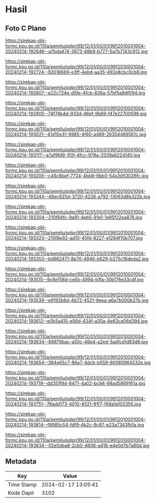 # Hasil

## Foto C Plano

https://sirekap-obj-formc.kpu.go.id/110a/pemilu/pdpr/99/12/01/00/01/9912010001004-20240214-192646--a7bda474-3673-48b9-b777-5a7b7143c912.jpg

https://sirekap-obj-formc.kpu.go.id/110a/pemilu/pdpr/99/12/01/00/01/9912010001004-20240214-192724--92018669-e3ff-4ebd-aa35-492e8cbc0cb6.jpg

https://sirekap-obj-formc.kpu.go.id/110a/pemilu/pdpr/99/12/01/00/01/9912010001004-20240214-192807--e22c724e-d5fe-4fcb-836a-57bf5a9df094.jpg

https://sirekap-obj-formc.kpu.go.id/110a/pemilu/pdpr/99/12/01/00/01/9912010001004-20240214-192905--74f74b4d-933d-46ef-9b89-f47e22700596.jpg

https://sirekap-obj-formc.kpu.go.id/110a/pemilu/pdpr/99/12/01/00/01/9912010001004-20240214-193021--41d10e31-9985-4f60-a489-26354489561c.jpg

https://sirekap-obj-formc.kpu.go.id/110a/pemilu/pdpr/99/12/01/00/01/9912010001004-20240214-193117--a7af9fd9-1f0f-4fcc-978a-3339a622d140.jpg

https://sirekap-obj-formc.kpu.go.id/110a/pemilu/pdpr/99/12/01/00/01/9912010001004-20240214-193205--c46c8bef-7724-4bb8-9bb0-54a3d53026fc.jpg

https://sirekap-obj-formc.kpu.go.id/110a/pemilu/pdpr/99/12/01/00/01/9912010001004-20240214-193244--46ec625d-3720-4228-a792-13063d8b322b.jpg

https://sirekap-obj-formc.kpu.go.id/110a/pemilu/pdpr/99/12/01/00/01/9912010001004-20240214-193304--210f84fc-9a91-4eb5-91e1-1e95f22ea876.jpg

https://sirekap-obj-formc.kpu.go.id/110a/pemilu/pdpr/99/12/01/00/01/9912010001004-20240214-193323--215f8e92-ad10-45fd-8227-e1284f10b707.jpg

https://sirekap-obj-formc.kpu.go.id/110a/pemilu/pdpr/99/12/01/00/01/9912010001004-20240214-193353--bd662471-8e70-4946-b629-b275c16deda2.jpg

https://sirekap-obj-formc.kpu.go.id/110a/pemilu/pdpr/99/12/01/00/01/9912010001004-20240214-193515--9c6e158d-ce5b-4994-b1fa-30b176e33cdf.jpg

https://sirekap-obj-formc.kpu.go.id/110a/pemilu/pdpr/99/12/01/00/01/9912010001004-20240214-193539--e9192b6d-4b72-4521-9eea-a6a7b000b37b.jpg

https://sirekap-obj-formc.kpu.go.id/110a/pemilu/pdpr/99/12/01/00/01/9912010001004-20240214-193612--e0b5a415-e56d-434f-a30a-4e63ca06d394.jpg

https://sirekap-obj-formc.kpu.go.id/110a/pemilu/pdpr/99/12/01/00/01/9912010001004-20240214-193634--89879bac-a50c-46e4-a2ed-5adfcd1d83d8.jpg

https://sirekap-obj-formc.kpu.go.id/110a/pemilu/pdpr/99/12/01/00/01/9912010001004-20240214-193654--384e65c7-86a7-4dcb-b559-80060964532e.jpg

https://sirekap-obj-formc.kpu.go.id/110a/pemilu/pdpr/99/12/01/00/01/9912010001004-20240214-193719--dd351f94-8471-4a02-bc94-88ad5889161a.jpg

https://sirekap-obj-formc.kpu.go.id/110a/pemilu/pdpr/99/12/01/00/01/9912010001004-20240214-193751--76add173-4010-4521-91f7-f69a1a102356.jpg

https://sirekap-obj-formc.kpu.go.id/110a/pemilu/pdpr/99/12/01/00/01/9912010001004-20240214-193814--f8985c54-fdf9-4b2c-9c87-e23a7343fb1a.jpg

https://sirekap-obj-formc.kpu.go.id/110a/pemilu/pdpr/99/12/01/00/01/9912010001004-20240214-193834--02e5dba8-2cb0-4606-a418-e4e0d7b7a80d.jpg


## Metadata

| Key        | Value               |
| ---------- | ------------------- |
| Time Stamp | 2024-02-17 13:05:41 |
| Kode Dapil | 3102                |



